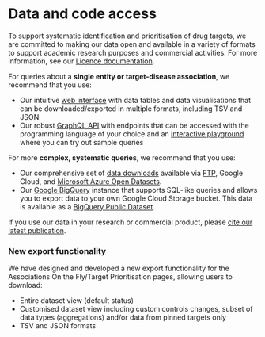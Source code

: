 # Data and code access

To support systematic identification and prioritisation of drug targets, we are committed to making our data open and available in a variety of formats to support academic research purposes and commercial activities. For more information, see our [Licence documentation](../licence/).

For queries about a **single entity or target-disease association**, we recommend that you use:

* Our intuitive [web interface](../web-interface.md) with data tables and data visualisations that can be downloaded/exported in multiple formats, including TSV and JSON
* Our robust [GraphQL API](graphql-api.md) with endpoints that can be accessed with the programming language of your choice and an [interactive playground](http://api.platform.opentargets.org/api/v4/graphql/browser) where you can try out sample queries

For more **complex, systematic queries**, we recommend that you use:

* Our comprehensive set of [data downloads](https://platform.opentargets.org/downloads/data) available via [FTP](https://ftp.ebi.ac.uk/pub/databases/opentargets/platform/), Google Cloud, and [Microsoft Azure Open Datasets](https://learn.microsoft.com/en-us/azure/open-datasets/dataset-open-targets).
* Our [Google BigQuery](google-bigquery.md) instance that supports SQL-like queries and allows you to export data to your own Google Cloud Storage bucket. This data is available as a [BigQuery Public Dataset](https://cloud.google.com/bigquery/public-data).

If you use our data in your research or commercial product, please [cite our latest publication](../citation.md).

### New export functionality

We have designed and developed a new export functionality for the Associations On the Fly/Target Prioritisation pages, allowing users to download:

* Entire dataset view (default status)
* Customised dataset view including custom controls changes, subset of data types (aggregations) and/or data from pinned targets only
* TSV and JSON formats
